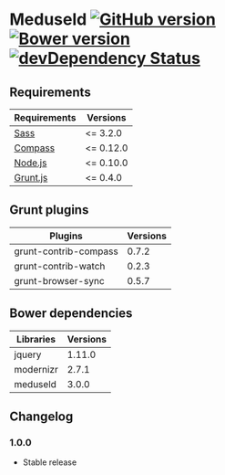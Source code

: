 # Meduseld [![GitHub version](https://badge.fury.io/gh/agenceepsilon%2Fmeduseld.png)](http://badge.fury.io/gh/agenceepsilon%2Fmeduseld) [![Bower version](https://badge.fury.io/bo/meduseld.png)](http://badge.fury.io/bo/meduseld) [![devDependency Status](https://david-dm.org/agenceepsilon/meduseld/dev-status.png)](https://david-dm.org/agenceepsilon/meduseld#info=devDependencies)

## Requirements

| Requirements                         | Versions  |
| ------------------------------------ | --------- |
| [Sass](http://sass-lang.com/)        | <= 3.2.0  |
| [Compass](http://compass-style.org)  | <= 0.12.0 |
| [Node.js](http://nodejs.org)         | <= 0.10.0 |
| [Grunt.js](http://gruntjs.com)       | <= 0.4.0  |

## Grunt plugins

| Plugins               | Versions |
| --------------------- | -------- |
| grunt-contrib-compass | 0.7.2    |
| grunt-contrib-watch   | 0.2.3    |
| grunt-browser-sync    | 0.5.7    |

## Bower dependencies

| Libraries | Versions |
| --------- | -------- |
| jquery    | 1.11.0   |
| modernizr | 2.7.1    |
| meduseld  | 3.0.0    |

## Changelog

### 1.0.0

* Stable release